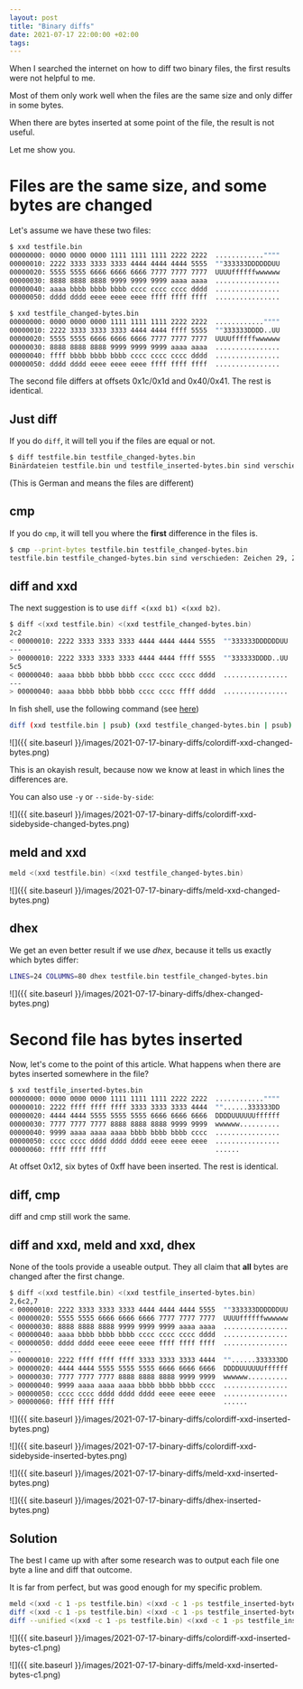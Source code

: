 ```yaml
---
layout: post
title: "Binary diffs"
date: 2021-07-17 22:00:00 +02:00
tags:
---
```


When I searched the internet on how to diff two binary files,
the first results were not helpful to me.

Most of them only work well when the files are the same size and
only differ in some bytes.

When there are bytes inserted at some point of the file, the result
is not useful.

Let me show you.

# Files are the same size, and some bytes are changed

Let's assume we have these two files:

```bash
$ xxd testfile.bin
00000000: 0000 0000 0000 1111 1111 1111 2222 2222  ............""""
00000010: 2222 3333 3333 3333 4444 4444 4444 5555  ""333333DDDDDDUU
00000020: 5555 5555 6666 6666 6666 7777 7777 7777  UUUUffffffwwwwww
00000030: 8888 8888 8888 9999 9999 9999 aaaa aaaa  ................
00000040: aaaa bbbb bbbb bbbb cccc cccc cccc dddd  ................
00000050: dddd dddd eeee eeee eeee ffff ffff ffff  ................

$ xxd testfile_changed-bytes.bin
00000000: 0000 0000 0000 1111 1111 1111 2222 2222  ............""""
00000010: 2222 3333 3333 3333 4444 4444 ffff 5555  ""333333DDDD..UU
00000020: 5555 5555 6666 6666 6666 7777 7777 7777  UUUUffffffwwwwww
00000030: 8888 8888 8888 9999 9999 9999 aaaa aaaa  ................
00000040: ffff bbbb bbbb bbbb cccc cccc cccc dddd  ................
00000050: dddd dddd eeee eeee eeee ffff ffff ffff  ................
```

The second file differs at offsets 0x1c/0x1d and 0x40/0x41. The rest is identical.

## Just diff

If you do `diff`, it will tell you if the files are equal or not.

```bash
$ diff testfile.bin testfile_changed-bytes.bin
Binärdateien testfile.bin und testfile_inserted-bytes.bin sind verschieden.
```

(This is German and means the files are different)

## cmp

If you do `cmp`, it will tell you where the **first** difference in the files is.

```bash
$ cmp --print-bytes testfile.bin testfile_changed-bytes.bin
testfile.bin testfile_changed-bytes.bin sind verschieden: Zeichen 29, Zeile 1 ist 104 D 377 M-^?
```

## diff and xxd

The next suggestion is to use `diff <(xxd b1) <(xxd b2)`.

```bash
$ diff <(xxd testfile.bin) <(xxd testfile_changed-bytes.bin)
2c2
< 00000010: 2222 3333 3333 3333 4444 4444 4444 5555  ""333333DDDDDDUU
---
> 00000010: 2222 3333 3333 3333 4444 4444 ffff 5555  ""333333DDDD..UU
5c5
< 00000040: aaaa bbbb bbbb bbbb cccc cccc cccc dddd  ................
---
> 00000040: aaaa bbbb bbbb bbbb cccc cccc ffff dddd  ................
```

In fish shell, use the following command (see [here](https://stackoverflow.com/questions/48855508/fish-error-while-trying-to-run-command-on-mac))

```bash
diff (xxd testfile.bin | psub) (xxd testfile_changed-bytes.bin | psub)
```

![]({{ site.baseurl }}/images/2021-07-17-binary-diffs/colordiff-xxd-changed-bytes.png)

This is an okayish result, because now we know at least in which lines the differences are.

You can also use `-y` or `--side-by-side`:

![]({{ site.baseurl }}/images/2021-07-17-binary-diffs/colordiff-xxd-sidebyside-changed-bytes.png)

## meld and xxd

```bash
meld <(xxd testfile.bin) <(xxd testfile_changed-bytes.bin)
```

![]({{ site.baseurl }}/images/2021-07-17-binary-diffs/meld-xxd-changed-bytes.png)

## dhex

We get an even better result if we use *dhex*, because it tells us exactly which bytes differ:

```bash
LINES=24 COLUMNS=80 dhex testfile.bin testfile_changed-bytes.bin
```

![]({{ site.baseurl }}/images/2021-07-17-binary-diffs/dhex-changed-bytes.png)

# Second file has bytes inserted

Now, let's come to the point of this article.
What happens when there are bytes inserted somewhere in the file?

```bash
$ xxd testfile_inserted-bytes.bin
00000000: 0000 0000 0000 1111 1111 1111 2222 2222  ............""""
00000010: 2222 ffff ffff ffff 3333 3333 3333 4444  ""......333333DD
00000020: 4444 4444 5555 5555 5555 6666 6666 6666  DDDDUUUUUUffffff
00000030: 7777 7777 7777 8888 8888 8888 9999 9999  wwwwww..........
00000040: 9999 aaaa aaaa aaaa bbbb bbbb bbbb cccc  ................
00000050: cccc cccc dddd dddd dddd eeee eeee eeee  ................
00000060: ffff ffff ffff                           ......
```

At offset 0x12, six bytes of 0xff have been inserted. The rest is identical.

## diff, cmp

diff and cmp still work the same.

## diff and xxd, meld and xxd, dhex

None of the tools provide a useable output.
They all claim that **all** bytes are changed after the first change.

```bash
$ diff <(xxd testfile.bin) <(xxd testfile_inserted-bytes.bin)
2,6c2,7
< 00000010: 2222 3333 3333 3333 4444 4444 4444 5555  ""333333DDDDDDUU
< 00000020: 5555 5555 6666 6666 6666 7777 7777 7777  UUUUffffffwwwwww
< 00000030: 8888 8888 8888 9999 9999 9999 aaaa aaaa  ................
< 00000040: aaaa bbbb bbbb bbbb cccc cccc cccc dddd  ................
< 00000050: dddd dddd eeee eeee eeee ffff ffff ffff  ................
---
> 00000010: 2222 ffff ffff ffff 3333 3333 3333 4444  ""......333333DD
> 00000020: 4444 4444 5555 5555 5555 6666 6666 6666  DDDDUUUUUUffffff
> 00000030: 7777 7777 7777 8888 8888 8888 9999 9999  wwwwww..........
> 00000040: 9999 aaaa aaaa aaaa bbbb bbbb bbbb cccc  ................
> 00000050: cccc cccc dddd dddd dddd eeee eeee eeee  ................
> 00000060: ffff ffff ffff                           ......
```

![]({{ site.baseurl }}/images/2021-07-17-binary-diffs/colordiff-xxd-inserted-bytes.png)

![]({{ site.baseurl }}/images/2021-07-17-binary-diffs/colordiff-xxd-sidebyside-inserted-bytes.png)

![]({{ site.baseurl }}/images/2021-07-17-binary-diffs/meld-xxd-inserted-bytes.png)

![]({{ site.baseurl }}/images/2021-07-17-binary-diffs/dhex-inserted-bytes.png)

## Solution

The best I came up with after some research was to output each file one byte a line
and diff that outcome.

It is far from perfect, but was good enough for my specific problem.

```bash
meld <(xxd -c 1 -ps testfile.bin) <(xxd -c 1 -ps testfile_inserted-bytes.bin)
diff <(xxd -c 1 -ps testfile.bin) <(xxd -c 1 -ps testfile_inserted-bytes.bin)
diff --unified <(xxd -c 1 -ps testfile.bin) <(xxd -c 1 -ps testfile_inserted-bytes.bin)
```

![]({{ site.baseurl }}/images/2021-07-17-binary-diffs/colordiff-xxd-inserted-bytes-c1.png)

![]({{ site.baseurl }}/images/2021-07-17-binary-diffs/meld-xxd-inserted-bytes-c1.png)
